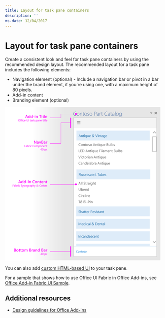 ```yaml
---
title: Layout for task pane containers
description: ''
ms.date: 12/04/2017
---
```



# Layout for task pane containers


Create a consistent look and feel for task pane containers by using the recommended design layout. The recommended layout for a task pane includes the following elements: 

- Navigation element (optional) - Include a navigation bar or pivot in a bar under the brand element, if you're using one, with a maximum height of 80 pixels.
- Add-in content
- Branding element (optional)

![Layout of a task pane, showing branding, navigation, and content elements](../../images/layouts-taskpane-v0.02.png)

You can also add [custom HTML-based UI](ui-elements.md#custom-html-based-ui) to your task pane.

For a sample that shows how to use Office UI Fabric in Office Add-ins, see [Office Add-in Fabric UI Sample](https://github.com/OfficeDev/Office-Add-in-Fabric-UI-Sample).

<!-- Add sample template for content add-in and individual building blocks - Branding, Navigation bar or pivot, input, layout components -->

## Additional resources

- [Design guidelines for Office Add-ins](../add-in-design.md)